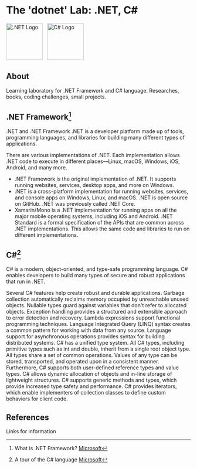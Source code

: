 # The 'dotnet' Lab: .NET, C#

<img src="../assets/dotnet-logo.svg?raw=true" height="100" alt=".NET Logo" />&nbsp;&nbsp;&nbsp;<img src="../assets/csharp-logo.png?raw=true" height="100" alt="C# Logo" />

## About
Learning laboratory for .NET Framework and C# language. Researches, books, coding challenges, small projects.


## .NET Framework[^1]
.NET and .NET Framework
.NET is a developer platform made up of tools, programming languages, and libraries for building many different types of applications.

There are various implementations of .NET. Each implementation allows .NET code to execute in different places—Linux, macOS, Windows, iOS, Android, and many more.

- .NET Framework is the original implementation of .NET. It supports running websites, services, desktop apps, and more on Windows.
- .NET is a cross-platform implementation for running websites, services, and console apps on Windows, Linux, and macOS. .NET is open source on GitHub. .NET was previously called .NET Core.
- Xamarin/Mono is a .NET implementation for running apps on all the major mobile operating systems, including iOS and Android.
.NET Standard is a formal specification of the APIs that are common across .NET implementations. This allows the same code and libraries to run on different implementations.

## C#[^2]
C# is a modern, object-oriented, and type-safe programming language. C# enables developers to build many types of secure and robust applications that run in .NET. 

Several C# features help create robust and durable applications. Garbage collection automatically reclaims memory occupied by unreachable unused objects. Nullable types guard against variables that don't refer to allocated objects. Exception handling provides a structured and extensible approach to error detection and recovery. Lambda expressions support functional programming techniques. Language Integrated Query (LINQ) syntax creates a common pattern for working with data from any source. Language support for asynchronous operations provides syntax for building distributed systems. C# has a unified type system. All C# types, including primitive types such as int and double, inherit from a single root object type. All types share a set of common operations. Values of any type can be stored, transported, and operated upon in a consistent manner. Furthermore, C# supports both user-defined reference types and value types. C# allows dynamic allocation of objects and in-line storage of lightweight structures. C# supports generic methods and types, which provide increased type safety and performance. C# provides iterators, which enable implementers of collection classes to define custom behaviors for client code.

## References
Links for information
[^1]: What is .NET Framework? [Microsoft](https://dotnet.microsoft.com/en-us/learn/dotnet/what-is-dotnet-framework)
[^2]: A tour of the C# language [Microsoft](https://learn.microsoft.com/en-us/dotnet/csharp/tour-of-csharp/)
